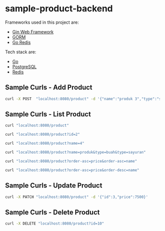 # sample-product-backend

Frameworks used in this project are:
- [Gin Web Framework](https://github.com/gin-gonic/gin)
- [GORM](https://github.com/go-gorm/gorm)
- [Go Redis](https://github.com/redis/go-redis/v9)

Tech stack are:
- [Go](https://go.dev/)
- [PostgreSQL](https://www.postgresql.org/)
- [Redis](https://redis.io/docs/latest/develop/clients/go/)

## Sample Curls - Add Product

```sh
curl -X POST  "localhost:8080/product" -d '{"name":"produk 3","type":"sayuran","price":12500}'
```

## Sample Curls - List Product

```sh
curl "localhost:8080/product"

curl "localhost:8080/product?id=2"

curl "localhost:8080/product?name=4"

curl "localhost:8080/product?name=produk&type=buah&type=sayuran"

curl "localhost:8080/product?order-asc=price&order-asc=name"

curl "localhost:8080/product?order-asc=price&order-desc=name"
```

## Sample Curls - Update Product

```sh
curl -X PATCH "localhost:8080/product" -d '{"id":3,"price":7500}'
```

## Sample Curls - Delete Product

```sh
curl -X DELETE "localhost:8080/product?id=10"
```
